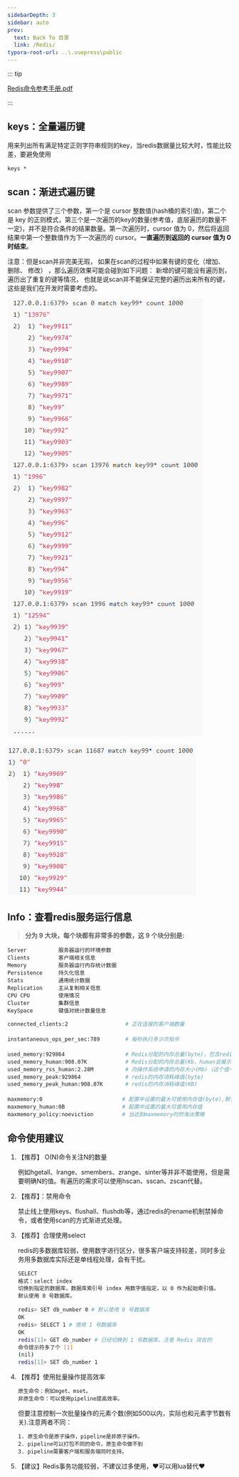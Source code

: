 ```yaml
---
sidebarDepth: 3
sidebar: auto
prev:
  text: Back To 目录
  link: /Redis/
typora-root-url: ..\.vuepress\public
---
```




::: tip

[Redis命令参考手册.pdf](https://gitee.com/q10viking/Books/blob/master/01-Redis%E5%91%BD%E4%BB%A4%E5%8F%82%E8%80%83%E6%89%8B%E5%86%8C%E5%AE%8C%E6%95%B4%E7%89%88.pdf)

:::



## **keys：全量遍历键**

用来列出所有满足特定正则字符串规则的key，当redis数据量比较大时，性能比较差，要避免使用

```
keys *
```



## **scan：渐进式遍历键**

scan 参数提供了三个参数，第一个是 cursor 整数值(hash桶的索引值)，第二个是 key 的正则模式，第三个是一次遍历的key的数量(参考值，底层遍历的数量不一定)，并不是符合条件的结果数量。第一次遍历时，cursor 值为 0，然后将返回结果中第一个整数值作为下一次遍历的 cursor。**一直遍历到返回的 cursor 值为 0 时结束**。

注意：但是scan并非完美无瑕， 如果在scan的过程中如果有键的变化（增加、 删除、 修改） ，那么遍历效果可能会碰到如下问题： 新增的键可能没有遍历到， 遍历出了重复的键等情况， 也就是说scan并不能保证完整的遍历出来所有的键， 这些是我们在开发时需要考虑的。

![](/images/Redis/80858.png)

![](/images/Redis/80856.png)

## **Info：查看redis服务运行信息**

>  **分为 9 大块，每个块都有非常多的参数，这 9 个块分别是:** 

```
Server 			服务器运行的环境参数 
Clients 		客户端相关信息 
Memory			服务器运行内存统计数据 
Persistence 	持久化信息 
Stats		    通用统计数据 
Replication 	主从复制相关信息 
CPU CPU		    使用情况 
Cluster 	    集群信息 
KeySpace 		键值对统计数量信息
```

```sh
connected_clients:2                  # 正在连接的客户端数量

instantaneous_ops_per_sec:789        # 每秒执行多少次指令

used_memory:929864                   # Redis分配的内存总量(byte)，包含redis进程内部的开销和数据占用的内存
used_memory_human:908.07K            # Redis分配的内存总量(Kb，human会展示出单位)
used_memory_rss_human:2.28M          # 向操作系统申请的内存大小(Mb)（这个值一般是大于used_memory的，因为Redis的内存分配策略会产生内存碎片）
used_memory_peak:929864              # redis的内存消耗峰值(byte)
used_memory_peak_human:908.07K       # redis的内存消耗峰值(KB)

maxmemory:0                         # 配置中设置的最大可使用内存值(byte),默认0,不限制
maxmemory_human:0B                  # 配置中设置的最大可使用内存值
maxmemory_policy:noeviction         # 当达到maxmemory时的淘汰策略
```



## 命令使用建议

1. 【推荐】 O(N)命令关注N的数量

   例如hgetall、lrange、smembers、zrange、sinter等并非不能使用，但是需要明确N的值。有遍历的需求可以使用hscan、sscan、zscan代替。

2. 【推荐】：禁用命令

   禁止线上使用keys、flushall、flushdb等，通过redis的rename机制禁掉命令，或者使用scan的方式渐进式处理。

3. 【推荐】合理使用select

   redis的多数据库较弱，使用数字进行区分，很多客户端支持较差，同时多业务用多数据库实际还是单线程处理，会有干扰。

   ```sh
   SELECT
   格式：select index 
   切换到指定的数据库，数据库索引号 index 用数字值指定，以 0 作为起始索引值。
   默认使用 0 号数据库。
   ```

   ```sh
   redis> SET db_number 0 # 默认使用 0 号数据库
   OK
   redis> SELECT 1 # 使用 1 号数据库
   OK
   redis[1]> GET db_number # 已经切换到 1 号数据库，注意 Redis 现在的
   命令提示符多了个 [1]
   (nil)
   redis[1]> SET db_number 1
   ```

   

4. 【推荐】使用批量操作提高效率

   ```sh
   原生命令：例如mget、mset。
   非原生命令：可以使用pipeline提高效率。
   ```

   但要注意控制一次批量操作的元素个数(例如500以内，实际也和元素字节数有关).注意两者不同：

   ```sh
   1. 原生命令是原子操作，pipeline是非原子操作。
   2. pipeline可以打包不同的命令，原生命令做不到
   3. pipeline需要客户端和服务端同时支持。
   ```

5. 【建议】Redis事务功能较弱，不建议过多使用，❤️可以用lua替代❤️

